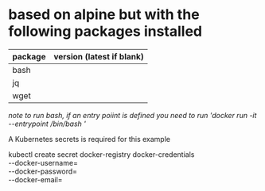 # based on alpine but with the following packages installed

package | version (latest if blank) 
------- | -------------------------
bash |  
jq| |  
wget | 

*note to run bash, if an entry poiint is defined you need to run 'docker run -it --entrypoint /bin/bash <image>'*
  
 

A Kubernetes secrets is required for this example

kubectl create secret docker-registry docker-credentials \
    --docker-username=<username>  \
    --docker-password=<password> \
    --docker-email=<email-address>
